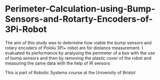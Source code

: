 # Perimeter-Calculation-using-Bump-Sensors-and-Rotarty-Encoders-of-3Pi-Robot

The aim of this study was to determine how viable the bump sensors and rotary encoders of Pololu 3Pi+ robot are for distance measurement. I evaluated its performance by analysing the perimeter of a box with the use of bump sensors and then by removing the plastic cover of the robot and measuring the same data with the help of IR sensors

This is part of Robotic Systems course at the University of Bristol

